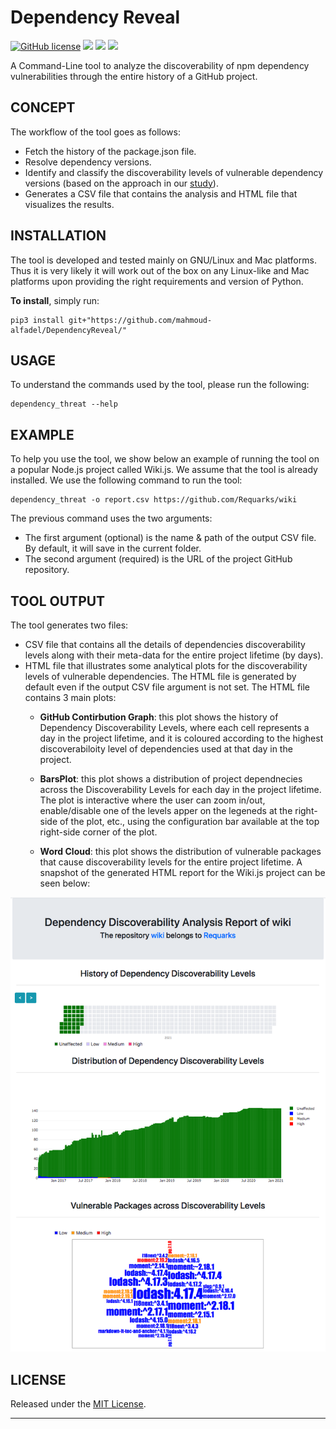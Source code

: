 Dependency Reveal
=================
[![GitHub license](https://img.shields.io/github/license/Naereen/StrapDown.js.svg)](https://github.com/Naereen/StrapDown.js/blob/master/LICENSE)
![](https://badgen.net/badge/version/v1.0.0/red)
![](https://badgen.net/badge/python/3.5|3.6|3.7/blue)
![](https://badgen.net/badge/PRs/Welcome/green)
   
A Command-Line tool to analyze the discoverability of npm dependency vulnerabilities through the entire history of a GitHub project.


CONCEPT
---------------------------------------------------------------------
The workflow of the tool goes as follows:

* Fetch the history of the package.json file.
* Resolve dependency versions.
* Identify and classify the discoverability levels of vulnerable dependency versions (based on the approach in our [study](https://arxiv.org/abs/2009.09019)).
* Generates a CSV file that contains the analysis and HTML file that visualizes the results.


INSTALLATION
-----------------------
The tool is developed and tested mainly on GNU/Linux and Mac platforms. Thus it is very likely it will work out of the box
on any Linux-like and Mac platforms upon providing the right requirements and version of Python.

**To install**, simply run:
```
pip3 install git+"https://github.com/mahmoud-alfadel/DependencyReveal/"
```

USAGE
-----------
To understand the commands used by the tool, please run the following:
```
dependency_threat --help
```

EXAMPLE
-----------
To help you use the tool, we show below an example of running the tool on a popular Node.js project called Wiki.js. We assume that the tool is already installed. We use the following command to run the tool:
```
dependency_threat -o report.csv https://github.com/Requarks/wiki
```
The previous command uses the two arguments:
* The first argument (optional) is the name & path of the output CSV file. By default, it will save in the current folder.
* The second argument (required) is the URL of the project GitHub repository.


TOOL OUTPUT
-----------
The tool generates two files: 
* CSV file that contains all the details of dependencies discoverability levels along with their meta-data for the entire project lifetime (by days).
* HTML file that illustrates some analytical plots for the discoverability levels of vulnerable dependencies. The HTML file is generated by default even if the output CSV file argument is not set. The HTML file contains 3 main plots:
    - **GitHub Contirbution Graph**: this plot shows the history of Dependency Discoverability Levels, where each cell represents a day in the project lifetime, and it is coloured according to the highest discoverabiloity level of dependencies used at that day in the project.

    - **BarsPlot**: this plot shows a distribution of project dependnecies across the Discoverability Levels for each day in the project lifetime. The plot is interactive where the user can zoom in/out, enable/disable one of the levels apper on the legeneds at the right-side of the plot, etc., using the configuration bar available at the top right-side corner of the plot.

    - **Word Cloud**: this plot shows the distribution of vulnerable packages that cause discoverability levels for the entire project lifetime.
A snapshot of the generated HTML report for the Wiki.js project can be seen below:

<p align="center">
<a href="#"><img src="https://github.com/mahmoud-alfadel/Figure/blob/main/report.png" /></a>
</p>


**LICENSE**
-----------
Released under the [MIT License](https://opensource.org/licenses/mit-license.php).

---
